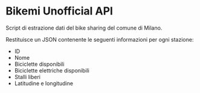 # Bikemi Unofficial API
Script di estrazione dati del bike sharing del comune di Milano.

Restituisce un JSON contenente le seguenti informazioni per ogni stazione:
* ID
* Nome
* Biciclette disponibili
* Biciclette elettriche disponibili
* Stalli liberi
* Latitudine e longitudine
